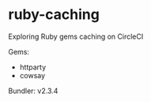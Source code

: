 # ruby-caching
Exploring Ruby gems caching on CircleCI

Gems:

 - httparty
 - cowsay

Bundler: v2.3.4
